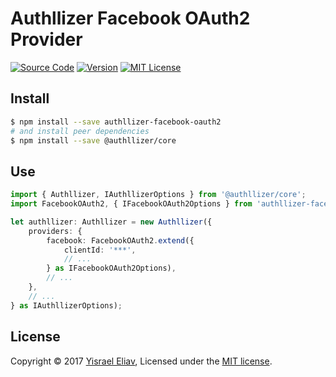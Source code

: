 # Authllizer Facebook OAuth2 Provider
[![Source Code](https://img.shields.io/badge/%3C/%3E-source--code-blue.svg)](https://github.com/yisraelx/authllizer/blob/master/packages/providers/authllizer-facebook-oauth2)
[![Version](https://img.shields.io/npm/v/authllizer-facebook-oauth2.svg)](https://www.npmjs.com/package/authllizer-facebook-oauth2)
[![MIT License](https://img.shields.io/npm/l/authllizer-facebook-oauth2.svg)](https://github.com/yisraelx/authllizer/blob/master/LICENSE)

## Install
```sh
$ npm install --save authllizer-facebook-oauth2
# and install peer dependencies 
$ npm install --save @authllizer/core
```

## Use
```ts
import { Authllizer, IAuthllizerOptions } from '@authllizer/core';
import FacebookOAuth2, { IFacebookOAuth2Options } from 'authllizer-facebook-oauth2';

let authllizer: Authllizer = new Authllizer({
    providers: {
        facebook: FacebookOAuth2.extend({
            clientId: '***',
            // ...
        } as IFacebookOAuth2Options),
        // ...
    },
    // ...
} as IAuthllizerOptions);
```

## License
Copyright © 2017 [Yisrael Eliav](https://github.com/yisraelx),
Licensed under the [MIT license](https://github.com/yisraelx/authllizer/blob/master/LICENSE).
